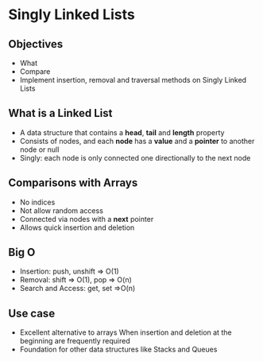 # Singly Linked Lists
## Objectives
- What
- Compare
- Implement insertion, removal and traversal methods on Singly Linked Lists

## What is a Linked List
- A data structure that contains a __head__, __tail__ and __length__ property
- Consists of nodes, and each __node__ has a __value__ and a __pointer__ to another node or null
- Singly: each node is only connected one directionally to the next node

## Comparisons with Arrays
- No indices
- Not allow random access
- Connected via nodes with a __next__ pointer
- Allows quick insertion and deletion

## Big O
- Insertion: push, unshift =>  O(1)
- Removal: shift => O(1), pop => O(n)
- Search and Access: get, set =>O(n)

## Use case
- Excellent alternative to arrays When insertion and deletion at the beginning are frequently required
- Foundation for other data structures like Stacks and Queues
